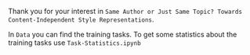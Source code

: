 
Thank you for your interest in `Same Author or Just Same Topic? Towards Content-Independent Style
Representations`.

In `Data` you can find the training tasks. To get some statistics about the training tasks use `Task-Statistics.ipynb`
